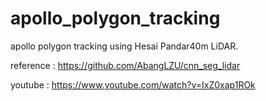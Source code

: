 # apollo_polygon_tracking
apollo polygon tracking using Hesai Pandar40m LiDAR.

reference : https://github.com/AbangLZU/cnn_seg_lidar

youtube : https://www.youtube.com/watch?v=IxZ0xap1ROk
